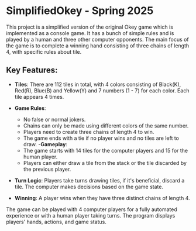 # SimplifiedOkey - Spring 2025
This project is a simplified version of the original Okey game which is implemented as a console game. It has a bunch of simple rules and is played by a human and three other computer opponents. The main focus of the game is to complete a winning hand consisting of three chains of length 4, with specific rules about tile.


## Key Features:
- **Tiles**: There are 112 tiles in total, with 4 colors consisting of Black(K), Red(R), Blue(B) and Yellow(Y) and 7 numbers (1 - 7) for each color. Each tile appears 4 times.

- **Game Rules**:
  - No false or normal jokers.
  - Chains can only be made using different colors of the same number.
  - Players need to create three chains of length 4 to win.
  - The game ends with a tie if no player wins and no tiles are left to draw.
-**Gameplay**:
  - The game starts with 14 tiles for the computer players and 15 for the human player.
  - Players can either draw a tile from the stack or the tile discarded by the previous player.
- **Turn Logic**: Players take turns drawing tiles, if it's beneficial, discard a tile. The computer makes decisions based on the game state.
- **Winning**: A player wins when they have three distinct chains of length 4.

The game can be played with 4 computer players for a fully automated experience or with a human player taking turns. The program displays players' hands, actions, and game status.
